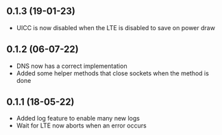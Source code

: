 ## 0.1.3 (19-01-23)

- UICC is now disabled when the LTE is disabled to save on power draw

## 0.1.2 (06-07-22)

- DNS now has a correct implementation
- Added some helper methods that close sockets when the method is done

## 0.1.1 (18-05-22)

- Added log feature to enable many new logs
- Wait for LTE now aborts when an error occurs
